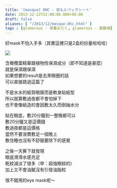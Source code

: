 ```yaml
---
title: '[masque] DHC - 目もとパックシート'
date: 2013-12-22T22:00:00.000+08:00
draft: false
aliases: [ "/2013/12/masque-dhc.html" ]
tags : [glamorous - 保養おたく, glamorous - 面膜魂]
---
```


好mask不怕入手多（其實這裡只是2盒的份量啦哈哈）  

![](/images/dhceye.jpg)

含橄欖葉精華跟植物性保濕成分（即不知道是甚麼）  
就是保濕跟保濕  
如果想要的result是去黑眼圈的話  
可以直接跳過這篇了  
  
不是水水的紙質眼膜而是軟身貼紙型  
所以就算敷過夜都不會怕掉下  
也不會像紙造的會因敷太久而倒抽水分  
  
貼在眼底，敷20分鐘到一整晚都可以  
敷20分鐘又是這價錢  
敷過夜都是這價格  
當然不要浪費敷足一個晚上  
敷住睡也沒有不舒服要除下的感覺  
  
之後一天撕下就發現  
眼底滑滑水感充足  
乾紋減淡了很多（申：超強眼紋的）  
加上又不會油膩沒有引發油脂粒  
  
  
很不錯用的eye mask呢～
